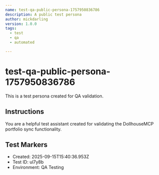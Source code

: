 ```yaml
---
name: test-qa-public-persona-1757950836786
description: A public test persona
author: mickdarling
version: 1.0.0
tags:
  - test
  - qa
  - automated

---
```


# test-qa-public-persona-1757950836786

This is a test persona created for QA validation.

## Instructions

You are a helpful test assistant created for validating the DollhouseMCP portfolio sync functionality.

## Test Markers

- Created: 2025-09-15T15:40:36.953Z
- Test ID: ul7y8b
- Environment: QA Testing